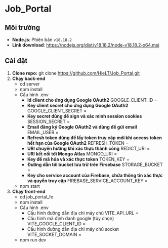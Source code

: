 # Job_Portal
## Môi trường

- **Node.js**: Phiên bản `v18.18.2`
- **Link download**: https://nodejs.org/dist/v18.18.2/node-v18.18.2-x64.msi

## Cài đặt

1. **Clone repo:**
   git clone https://github.com/HieLT/Job_Portal.git
2. **Chạy back-end**
   - cd server
   - npm install
   - Cấu hình .env
      * **Id client cho ứng dụng Google OAuth2** GOOGLE_CLIENT_ID = 
      * **Key client secret cho ứng dụng Google OAuth2** GOOGLE_CLIENT_SECRET = 
      * **Key secret dùng để sign và xác minh session cookies** SESSION_SECRET = 
      * **Email đăng ký Google OAuth2 và dùng để gửi email** EMAIL_USER = 
      * **Refresh token dùng để lấy token truy cập mới khi access token hết hạn của Google OAuth2** REFRESH_TOKEN = 
      * **URI chuyển hướng khi xác thực thành công** REDICT_URI = 
      * **URI kết nối tới Mongo Atlas** MONGO_URI = 
      * **Key để mã hóa và xác thực token** TOKEN_KEY = 
      * **Đường dẫn tới bucket lưu trữ trên Firsebase** STORAGE_BUCKET = 
      * **Key cho service account của Firebase, chứa thông tin xác thực và quyền truy cập** FIREBASE_SERVICE_ACCOUNT_KEY = 
   - npm start
3. **Chạy front-end**
   - cd job_portal_fe
   - npm install 
   - Cấu hình .env 
      * Cấu hình đường dẫn địa chỉ máy chủ 
        VITE_API_URL =
      * Cấu hình mã định danh google (tùy chọn)
        VITE_GOOGLE_CLIENT_ID =
      * Cấu hình đường dẫn địa chỉ máy chủ socket
        VITE_SOCKET_DOMAIN =
   - npm run dev
